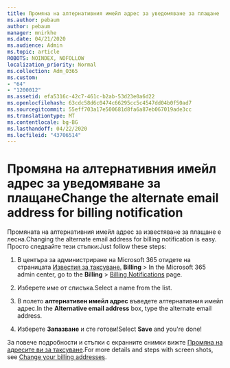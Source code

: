 ```yaml
---
title: Промяна на алтернативния имейл адрес за уведомяване за плащане
ms.author: pebaum
author: pebaum
manager: mnirkhe
ms.date: 04/21/2020
ms.audience: Admin
ms.topic: article
ROBOTS: NOINDEX, NOFOLLOW
localization_priority: Normal
ms.collection: Adm_O365
ms.custom:
- "64"
- "1200012"
ms.assetid: efa5316c-42c7-461c-b2ab-53d23e0a6d22
ms.openlocfilehash: 63cdc58d6c0474c66295cc5c4547dd04b0f50ad7
ms.sourcegitcommit: 55eff703a17e500681d8fa6a87eb067019ade3cc
ms.translationtype: MT
ms.contentlocale: bg-BG
ms.lasthandoff: 04/22/2020
ms.locfileid: "43706514"
---
```

# <a name="change-the-alternate-email-address-for-billing-notification"></a><span data-ttu-id="a192e-102">Промяна на алтернативния имейл адрес за уведомяване за плащане</span><span class="sxs-lookup"><span data-stu-id="a192e-102">Change the alternate email address for billing notification</span></span>

<span data-ttu-id="a192e-103">Промяната на алтернативния имейл адрес за известяване за плащане е лесна.</span><span class="sxs-lookup"><span data-stu-id="a192e-103">Changing the alternate email address for billing notification is easy.</span></span> <span data-ttu-id="a192e-104">Просто следвайте тези стъпки:</span><span class="sxs-lookup"><span data-stu-id="a192e-104">Just follow these steps:</span></span>
  
1. <span data-ttu-id="a192e-105">В центъра за администриране на Microsoft 365 отидете на страницата [Известия за таксуване.](https://go.microsoft.com/fwlink/p/?linkid=853212) **Billing** \>  </span><span class="sxs-lookup"><span data-stu-id="a192e-105">In the Microsoft 365 admin center, go to the **Billing** \>  [Billing Notifications](https://go.microsoft.com/fwlink/p/?linkid=853212) page.</span></span>

2. <span data-ttu-id="a192e-106">Изберете име от списъка.</span><span class="sxs-lookup"><span data-stu-id="a192e-106">Select a name from the list.</span></span>

3. <span data-ttu-id="a192e-107">В полето **алтернативен имейл адрес** въведете алтернативния имейл адрес.</span><span class="sxs-lookup"><span data-stu-id="a192e-107">In the **Alternative email address** box, type the alternate email address.</span></span>

4. <span data-ttu-id="a192e-108">Изберете **Запазване** и сте готови!</span><span class="sxs-lookup"><span data-stu-id="a192e-108">Select **Save** and you're done!</span></span>

<span data-ttu-id="a192e-109">За повече подробности и стъпки с екранните снимки вижте [Промяна на адресите ви за таксуване](https://docs.microsoft.com/office365/admin/subscriptions-and-billing/change-your-billing-addresses).</span><span class="sxs-lookup"><span data-stu-id="a192e-109">For more details and steps with screen shots, see [Change your billing addresses](https://docs.microsoft.com/office365/admin/subscriptions-and-billing/change-your-billing-addresses).</span></span>
  